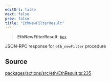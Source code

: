 ```yaml
---
editUrl: false
next: false
prev: false
title: "EthNewFilterResult"
---
```


> **EthNewFilterResult**: [`Hex`](/reference/tevm/actions/type-aliases/hex-1/)

JSON-RPC response for `eth_newFilter` procedure

## Source

[packages/actions/src/eth/EthResult.ts:235](https://github.com/evmts/tevm-monorepo/blob/main/packages/actions/src/eth/EthResult.ts#L235)
